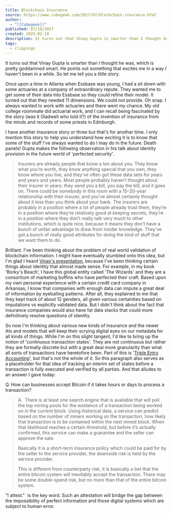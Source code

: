 ```yaml
---
title: Blockchain Insurance
source: https://www.cubegeek.com/2017/07/blockchain-insurance.html
author:
  - "[[Cubegeek]]"
published: 07/18/2017
created: 2025-02-19
description: It turns out that Vinay Gupta is smarter than I thought he was, which is pretty goddamned smart. He points out something that excites me in a way I haven't been in a while. So let me tell you a...
tags:
  - clippings
---
```

It turns out that Vinay Gupta is smarter than I thought he was, which is pretty goddamned smart. He points out something that excites me in a way I haven't been in a while. So let me tell you a little story.

Once upon a time in Atlanta when Essbase was young, I had a sit down with some actuaries at a company of extraordinary repute. They wanted me to get some of their data into Essbase so they could refine their model. It turned out that they needed 11 dimensions. We could not provide. Oh snap. I always wanted to work with actuaries and there went my chance. My old college roommate did actuarial work, and I can recall being fascinated by the story (was it Gladwell who told it?) of the invention of insurance from the minds and records of some priests in Edinburgh. 

I have another insurance story or three but that's for another time. I only mention this story to help you understand how exciting it is to know that some of the stuff I've always wanted to do I may do in the future. Death panels! Gupta makes the following observation in his talk about identity provision in the future world of 'perfected security'. 

> Insurers are already people that know a ton about you. They know what you’re worth, they know anything special that you own, they know where you live, and they’ve often got these data sets for years and years and years. Most people probably haven’t thought about their insurer in years: they send you a bill, you pay the bill, and it goes on. There could be somebody in this room with a 15–20-year relationship with their insurer, and you’ve almost certainly thought about it less than you think about your bank. The insurers are probably in a position where a lot of people already trust them, they’re in a position where they’re relatively good at keeping secrets, they’re in a position where they don’t really talk very much to other institutions, which is quite nice, because it means they don’t have a bunch of unfair advantage to draw from insider knowledge. They’ve got a bunch of really good attributes for doing the kind of stuff that we want them to do.

Brilliant. I've been thinking about the problem of real world validation of blockchain information. I might have eventually stumbled onto this idea, but I'm glad I heard [Vinay's presentation](https://medium.com/humanizing-the-singularity/a-blockchain-solution-for-identity-51fbcae94caa), because I've been thinking certain things about identity that almost made sense. For example, in my book 'Borky's Beach', I have this global entity called 'The Wizards' and they are a consortium of marketing boffins who have perfected their craft. Based upon my own personal experience with a certain credit card company in Arkansas, I know that companies with enough data can impute a great deal of information by eyeballing patterns. After all, they explained to me that they kept track of about 12 genders, all given various certainties based on imputations vs explicitly validated data. But I didn't think about the fact that insurance companies would also have fat data stacks that could more definitively resolve questions of identity. 

So now I'm thinking about various new kinds of insurance and the newer AIs and models that will keep their scrying digital eyes on our metadata for all kinds of things. While I'm on this slight tangent, I'd like to bring up the notion of 'continuous transaction states'. They are not continuous but rather they are formally discrete but with a great deal more granularity than what all sorts of transactions have heretofore been. Part of this is '[Triple Entry Accounting](https://www.evernote.com/l/AAYhxe0eYZZHT7KlKtiBBJ8SCUo2MBU6X_k)', but that's not the whole of it. So this paragraph also serves as a placeholder for that idea of tracking an interim set of states before a transaction is fully executed and verified by all parties. And that alludes to an answer I gave today:

Q. How can businesses accept Bitcoin if it takes hours or days to process a transaction?

> A.  There is at least one search engine that is available that will poll the top mining pools for the existence of a transaction being worked on in the current block. Using historical data, a service can predict based on the number of miners working on the transaction, how likely that transaction is to be contained within the next mined block. When that likelihood reaches a certain threshold, but before it’s actually confirmed, this service can make a guarantee and the seller can approve the sale.
>
> Basically it is a short-term insurance policy which could be paid for by the seller to the service provider, the downside risk is held by the service provider.
>
> This is different from counterparty risk, it is basically a bet that the entire bitcoin system will inevitably accept the transaction. There may be some double-spend risk, but no more than that of the entire bitcoin system.

"I attest."  is the key word. Such an attestation will bridge the gap between the impossibility of perfect information and those digital systems which are subject to human error.